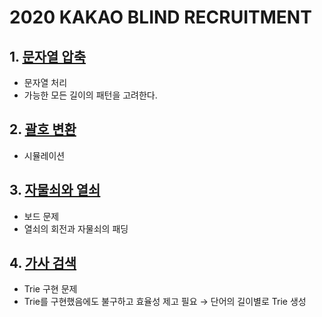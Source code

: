 # 2020 KAKAO BLIND RECRUITMENT

## 1. [문자열 압축](./문자열%20압축.py)
- 문자열 처리
- 가능한 모든 길이의 패턴을 고려한다.

## 2. [괄호 변환](./괄호%20변환.py)
- 시뮬레이션

## 3. [자물쇠와 열쇠](./자물쇠와%20열쇠.py)
- 보드 문제
- 열쇠의 회전과 자물쇠의 패딩

## 4. [가사 검색](./가사%20검색.py)
- Trie 구현 문제
- Trie를 구현했음에도 불구하고 효율성 제고 필요 → 단어의 길이별로 Trie 생성